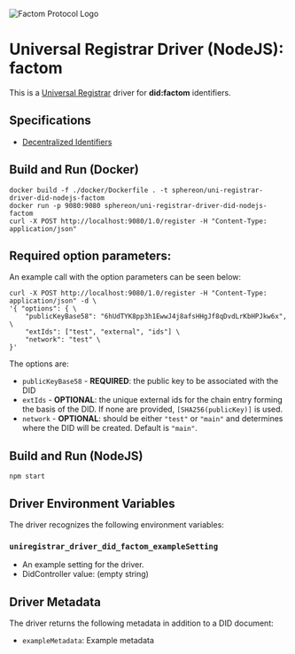 ![Factom Protocol Logo](https://assets.website-files.com/5bca6108bae718b9ad49a5f9/5c4820477febe49184787777_Factom-Protocol_Logo-p-500.png)

# Universal Registrar Driver (NodeJS): factom

This is a [Universal Registrar](https://github.com/decentralized-identity/universal-registrar/) driver for **did:factom** identifiers.

## Specifications

* [Decentralized Identifiers](https://w3c.github.io/did-core/)

## Build and Run (Docker)

```
docker build -f ./docker/Dockerfile . -t sphereon/uni-registrar-driver-did-nodejs-factom
docker run -p 9080:9080 sphereon/uni-registrar-driver-did-nodejs-factom
curl -X POST http://localhost:9080/1.0/register -H "Content-Type: application/json"
```
## Required option parameters:
An example call with the option parameters can be seen below:
```shell script
curl -X POST http://localhost:9080/1.0/register -H "Content-Type: application/json" -d \
'{ "options": { \
    "publicKeyBase58": "6hUdTYK8pp3h1EwwJ4j8afsHHgJf8qDvdLrKbHPJkw6x", \
    "extIds": ["test", "external", "ids"] \
    "network": "test" \
}'
```
The options are:
* `publicKeyBase58` - **REQUIRED**: the public key to be associated with the DID
* `extIds` - **OPTIONAL**: the unique external ids for the chain entry forming the basis of the DID. If none are provided, `[SHA256(publicKey)]` is used.
* `network` - **OPTIONAL**: should be either `"test"` or `"main"` and determines where the DID will be created. Default is `"main"`.
## Build and Run (NodeJS)

```
npm start
```

## Driver Environment Variables

The driver recognizes the following environment variables:

### `uniregistrar_driver_did_factom_exampleSetting`

 * An example setting for the driver.
 * DidController value: (empty string)

## Driver Metadata

The driver returns the following metadata in addition to a DID document:

* `exampleMetadata`: Example metadata
